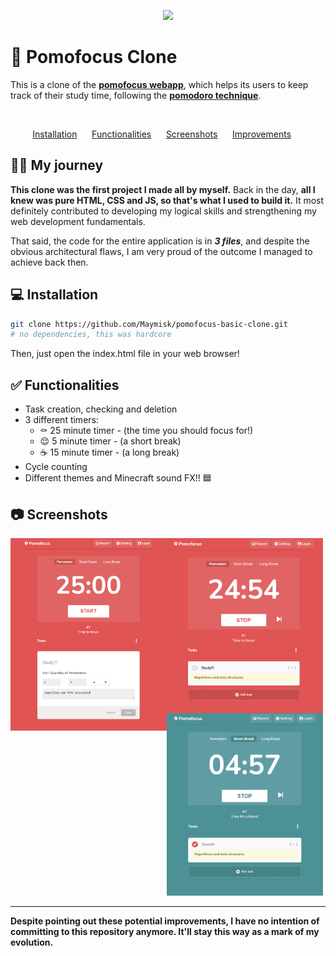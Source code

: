 <p align="center">
  <img src="https://res.cloudinary.com/practicaldev/image/fetch/s--OFGKwu86--/c_limit%2Cf_auto%2Cfl_progressive%2Cq_66%2Cw_880/https://miro.medium.com/max/1400/1%2AZB91m3uEJ51nPNBCwSrpkA.gif" />
</p>

# 🍅 Pomofocus Clone

This is a clone of the [**pomofocus webapp**](https://pomofocus.io), which helps its users to keep track of their study time, following the [**pomodoro technique**](https://en.wikipedia.org/wiki/Pomodoro_Technique).

<br />

<p align="center">
  <a href="#-installation">Installation</a>&nbsp;&nbsp;&nbsp;&nbsp;&nbsp;
  <a href="#-functionalities">Functionalities</a>&nbsp;&nbsp;&nbsp;&nbsp;&nbsp;
  <a href="#-screenshots">Screenshots</a>&nbsp;&nbsp;&nbsp;&nbsp;&nbsp;
  <a href="#-improvements">Improvements</a>&nbsp;&nbsp;&nbsp;&nbsp;&nbsp;
</p>

## 🚶‍♂️ My journey

**This clone was the first project I made all by myself.** Back in the day, **all I knew was pure HTML, CSS and JS, so that's what I used to build it.** It most definitely contributed to developing my logical skills and strengthening my web development fundamentals.

That said, the code for the entire application is in ***3 files***, and despite the obvious architectural flaws, I am very proud of the outcome I managed to achieve back then.



## 💻 Installation


```bash
git clone https://github.com/Maymisk/pomofocus-basic-clone.git
# no dependencies, this was hardcore
```
Then, just open the index.html file in your web browser!

## ✅ Functionalities

- Task creation, checking and deletion
- 3 different timers:
    - ⚰ 25 minute timer - (the time you should focus for!) 
    - 😌 5 minute timer - (a short break)
    - ☕ 15 minute timer - (a long break)
- Cycle counting
- Different themes and Minecraft sound FX!! 🟦



## 📷 Screenshots

<img align="left" width="250px" src="/.github/assets/screenshot-1.png?raw=true" />
<img align="left" width="250px" src="/.github/assets/screenshot-2.png?raw=true" />
<img width="250px" src="/.github/assets/screenshot-3.png?raw=true" />

---

**Despite pointing out these potential improvements, I have no intention of committing to this repository anymore. It'll stay this way as a mark of my evolution.** 

